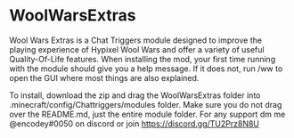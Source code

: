 # WoolWarsExtras

Wool Wars Extras is a Chat Triggers module designed to improve the playing experience of Hypixel Wool Wars and offer a variety of useful Quality-Of-Life features. When installing the mod, your first time running with the module should give you a help message. If it does not, run /ww to open the GUI where most things are also explained.

To install, download the zip and drag the WoolWarsExtras folder into .minecraft/config/Chattriggers/modules folder. Make sure you do not drag over the README.md, just the entire module folder. For any support dm me @encodey#0050 on discord or join https://discord.gg/TU2Prz8N8U
